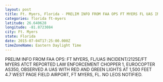 ```yaml
---
layout: post
title: Ft. Myers, Florida - PRELIM INFO FROM FAA OPS FT MYERS FL UAS INCIDENT 2125E FT MYERS ATCT REPORTED
categories: florida ft-myers
latitude: 26.640628
longitude: -81.8723084
city: Ft. Myers
state: Florida
date: 2015-07-04T17:25:00.000Z
timeZoneName: Eastern Daylight Time
---
```


PRELIM INFO FROM FAA OPS: FT MYERS, FL/UAS INCIDENT/2125E/FT MYERS ATCT REPORTED LAW ENFORCEMENT CHOPPER 1, EUROCOPTER AS350, OBSERVED A UAS WITH RED AND GREEN LIGHTS AT 1,500 FEET 4.7 WEST PAGE FIELD AIRPORT, FT MYERS, FL. NO LEOS NOTIFIED. 